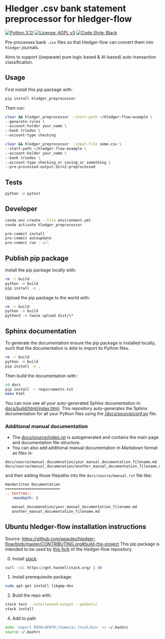 # Hledger .csv bank statement preprocessor for hledger-flow

[![Python 3.12][python_badge]](https://www.python.org/downloads/release/python-3120/)
[![License: AGPL v3][agpl3_badge]](https://www.gnu.org/licenses/agpl-3.0)
[![Code Style: Black][black_badge]](https://github.com/ambv/black)

Pre-processes bank `.csv` files so that hledger-flow can convert them into
`hledger` journals.

Aims to support ((separate) pure logic based & AI-based) auto-transaction
classification.

## Usage

First install this pip package with:

```bash
pip install hledger_preprocessor
```

Then run:

```sh
clear && hledger_preprocessor --start-path ~/hledger-flow-example \
--generate-rules \
--account-holder your_name \
--bank triodos \
--account-type checking

clear && hledger_preprocessor --input-file some.csv \
--start-path ~/hledger-flow-example \
--account-holder your_name \
--bank triodos \
--account-type checking_or_saving_or_something \
--pre-processed-output-dir=2-preprocessed
```

## Tests

```sh
python -m pytest
```

## Developer

```bash
conda env create --file environment.yml
conda activate hledger_preprocessor

pre-commit install
pre-commit autoupdate
pre-commit run --all
```

## Publish pip package

Install the pip package locally with:

```bash
rm -r build
python -m build
pip install -e .
```

Upload the pip package to the world with:

```bash
rm -r build
python -m build
python3 -m twine upload dist/\*
```

## Sphinx documentation

To generate the documentation ensure the pip package is installed locally, such
that the documentation is able to import its Python files.

```bash
rm -r build
python -m build
pip install -e .
```

Then build the documentation with::

```sh
cd docs
pip install -r requirements.txt
make html
```

You can now see all your auto-generated Sphinx documentation in:
[docs/build/html/index.html](docs/build/html/index.html). This repository
auto-generates the Sphinx documentation for all your Python files using the
[/docs/source/conf.py](/docs/source/conf.py) file.

### Additional manual documentation

- The [docs/source/index.rst](docs/source/index.rst) is autogenerated and
  contains the main page and documentation file-structure.
- You can also add additional manual documentation in Markdown format as files in:

```
docs/source/manual_documenation/your_manual_documentation_filename.md
docs/source/manual_documenation/another_manual_documentation_filename.md
```

and then adding those filepaths into the `docs/source/manual.rst` file like:

```rst
Handwritten Documentation
=========================
.. toctree::
   :maxdepth: 2

   manual_documenation/your_manual_documentation_filename.md
   another_manual_documentation_filename.md
```
## Ubuntu hledger-flow installation instructions
Source: https://github.com/apauley/hledger-flow/blob/master/CONTRIBUTING.org#build-the-project
This pip package is intended to be used by 
[this fork](https://github.com/a-t-0/hledger-flow/) of the hledger-flow repository.

0. Install [stack](https://docs.haskellstack.org/en/stable/): 
```sh
curl -sSL https://get.haskellstack.org/ | sh
```
1. Install prerequiesite package:
```sh
sudo apt-get install libgmp-dev
```
2. Build the repo with: 
```sh
stack test --interleaved-output --pedantic
stack install
```
4. Add to path
```sh
echo 'export PATH=$PATH:/home/a/.local/bin' >> ~/.bashrc
source ~/.bashrc
```

<!-- Un-wrapped URL's below (Mostly for Badges) -->

[agpl3_badge]: https://img.shields.io/badge/License-AGPL_v3-blue.svg
[black_badge]: https://img.shields.io/badge/code%20style-black-000000.svg
[python_badge]: https://img.shields.io/badge/python-3.6-blue.svg
